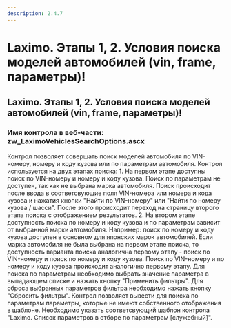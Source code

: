 ```yaml
---
description: 2.4.7
---
```


# Laximo. Этапы 1, 2. Условия поиска моделей автомобилей \(vin, frame, параметры\)!

## Laximo. Этапы 1, 2. Условия поиска моделей автомобилей \(vin, frame, параметры\)!

### Имя контрола в веб-части: zw\_LaximoVehiclesSearchOptions.ascx

Контрол позволяет совершать поиск моделей автомобиля по VIN-номеру, номеру и коду кузова или по параметрам автомобиля. Контрол используется на двух этапах поиска: 1. На первом этапе доступны поиск по VIN-номеру и номеру и коду кузова. Поиск по параметрам не доступен, так как не выбрана марка автомобиля. Поиск происходит после ввода в соответсвующие поля VIN-номера или номера и кода кузова и нажатия кнопки "Найти по VIN-номеру" или "Найти по номеру кузова / шасси". После этого происходит переход на страницу второго этапа поиска с отображением результатов. 2. На втором этапе доступность поиска по номеру и коду кузова и по параметрам зависит от выбранной марки автомобиля. Например: поиск по номеру и коду кузова доступен в основном для японских марок автомобилей. Если марка автомобиля не была выбрана на первом этапе поиска, то доступность варианта поиска аналогична первому этапу - поиск по VIN-номеру и поиск по номеру и коду кузова. Поиск по VIN-номеру и по номеру и коду кузова происходит аналогично первому этапу. Для поиска по параметрам необходимо выбрать значение параметра в выпадающем списке и нажать кнопку "Применить фильтры". Для сброса выбранных параметров фильтра необходимо нажать кнопку "Сбросить фильтры". Контрол позволяет вывести для поиска по параметрам параметры, которые не имеют собственного отображения в шаблоне. Необходимо указать соответсвующий шаблон контрола "Laximo. Список параметров в отборе по параметрам \[служебный\]".

